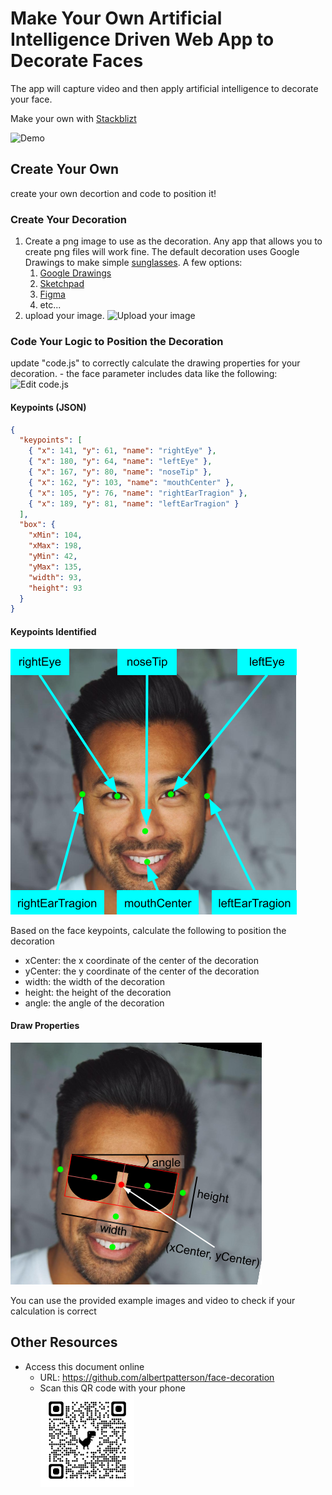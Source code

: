 # Make Your Own Artificial Intelligence Driven Web App to Decorate Faces

The app will capture video and then apply artificial intelligence to decorate your face.

Make your own with [Stackblizt](https://stackblitz.com/edit/web-platform-znstzr?file=code.js,README.md)

![Demo](./doc/demo.gif 'Demo')

## Create Your Own

create your own decortion and code to position it!

### Create Your Decoration

1. Create a png image to use as the decoration. Any app that allows you to create png files will work fine. The default decoration uses Google Drawings to make simple [sunglasses](https://tinyurl.com/ys9sfshn). A few options:
   1. [Google Drawings](https://docs.google.com/drawings)
   1. [Sketchpad](https://sketch.io/sketchpad/)
   1. [Figma](https://www.figma.com/)
   1. etc...
1. upload your image.
   ![Upload your image](./doc/add_img.gif 'Upload your image')

### Code Your Logic to Position the Decoration

update "code.js" to correctly calculate the drawing properties for your decoration. - the face parameter includes data like the following:
![Edit code.js](./doc/code_edit.gif 'Edit code.js')

#### Keypoints (JSON)

```json
{
  "keypoints": [
    { "x": 141, "y": 61, "name": "rightEye" },
    { "x": 180, "y": 64, "name": "leftEye" },
    { "x": 167, "y": 80, "name": "noseTip" },
    { "x": 162, "y": 103, "name": "mouthCenter" },
    { "x": 105, "y": 76, "name": "rightEarTragion" },
    { "x": 189, "y": 81, "name": "leftEarTragion" }
  ],
  "box": {
    "xMin": 104,
    "xMax": 198,
    "yMin": 42,
    "yMax": 135,
    "width": 93,
    "height": 93
  }
}
```

#### Keypoints Identified

![Face Key Points](./doc/faceKeyPoints.png 'Face key points')

Based on the face keypoints, calculate the following to position the decoration

- xCenter: the x coordinate of the center of the decoration
- yCenter: the y coordinate of the center of the decoration
- width: the width of the decoration
- height: the height of the decoration
- angle: the angle of the decoration

#### Draw Properties

![Draw Props](./doc/drawProps.png 'Draw Props')

You can use the provided example images and video to check if your calculation is correct

## Other Resources

- Access this document online
  - URL: https://github.com/albertpatterson/face-decoration
  - Scan this QR code with your phone<br><img src="./doc/qrcode.png" height="150px" width="150px" alt="QR code">
